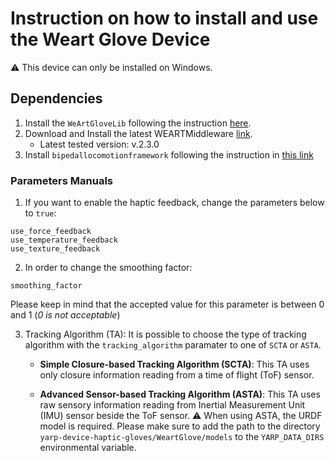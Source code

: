 # Instruction on how to install and use the Weart Glove Device

⚠️ This device can only be installed on Windows.

## Dependencies

1. Install the `WeArtGloveLib` following the instruction [here](https://github.com/ami-iit/WEART-SDK-Cpp#installation-cmake).
2. Download and Install the latest WEARTMiddleware [link](https://weart.it/developer-guide/).
   - Latest tested version: v.2.3.0
3. Install `bipedallocomotionframework` following the instruction in [this link](https://github.com/ami-iit/bipedal-locomotion-framework/?tab=readme-ov-file#package-install-with-conda-recommended)
### Parameters Manuals

1. If you want to enable the haptic feedback, change the parameters below to `true`:

```text
use_force_feedback
use_temperature_feedback
use_texture_feedback
```

2. In order to change the smoothing factor:

```text
smoothing_factor
```

Please keep in mind that the accepted value for this parameter is between 0 and 1 (_0 is not acceptable_)

3. Tracking Algorithm (TA):
It is possible to choose the type of tracking algorithm with the `tracking_algorithm` paramater to one of `SCTA` or `ASTA`.
    - **Simple Closure-based Tracking Algorithm (SCTA)**: This TA uses only closure information reading from a time of flight (ToF) sensor.

    - **Advanced Sensor-based Tracking Algorithm (ASTA)**: This TA uses raw sensory information reading from Inertial Measurement Unit (IMU) sensor beside the ToF sensor.
      ⚠️ When using ASTA, the URDF model is required. Please make sure to add the path to the directory ``yarp-device-haptic-gloves/WeartGlove/models`` to the `YARP_DATA_DIRS` environmental variable.
